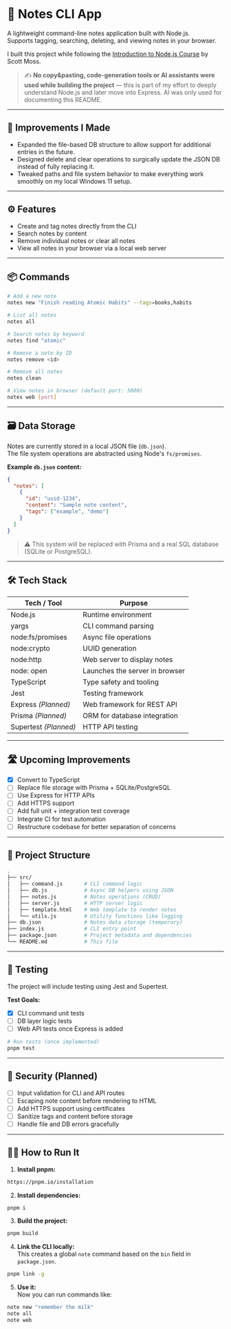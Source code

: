 # 📝 Notes CLI App

A lightweight command-line notes application built with Node.js.  
Supports tagging, searching, deleting, and viewing notes in your browser.

I built this project while following the [Introduction to Node.js Course](https://frontendmasters.com/courses/node-js-v3) by Scott Moss.

> ✍️ **No copy&pasting, code-generation tools or AI assistants were used while building the project** — this is part of my effort to deeply understand Node.js and later move into Express. AI was only used for documenting this README.

---

## 🔧 Improvements I Made

- Expanded the file-based DB structure to allow support for additional entries in the future.
- Designed delete and clear operations to surgically update the JSON DB instead of fully replacing it.
- Tweaked paths and file system behavior to make everything work smoothly on my local Windows 11 setup.

---

## ⚙️ Features

- Create and tag notes directly from the CLI
- Search notes by content
- Remove individual notes or clear all notes
- View all notes in your browser via a local web server

---

## 📦 Commands

```bash
# Add a new note
notes new "Finish reading Atomic Habits" --tags=books,habits

# List all notes
notes all

# Search notes by keyword
notes find "atomic"

# Remove a note by ID
notes remove <id>

# Remove all notes
notes clean

# View notes in browser (default port: 5000)
notes web [port]
```

---

## 🗃️ Data Storage

Notes are currently stored in a local JSON file (`db.json`).  
The file system operations are abstracted using Node's `fs/promises`.

**Example `db.json` content:**

```json
{
  "notes": [
    {
      "id": "uuid-1234",
      "content": "Sample note content",
      "tags": ["example", "demo"]
    }
  ]
}
```

> ⚠️ This system will be replaced with Prisma and a real SQL database (SQLite or PostgreSQL).

---

## 🛠️ Tech Stack

| Tech / Tool           | Purpose                        |
| --------------------- | ------------------------------ |
| Node.js               | Runtime environment            |
| yargs                 | CLI command parsing            |
| node:fs/promises      | Async file operations          |
| node:crypto           | UUID generation                |
| node:http             | Web server to display notes    |
| node: open            | Launches the server in browser |
| TypeScript            | Type safety and tooling        |
| Jest                  | Testing framework              |
| Express _(Planned)_   | Web framework for REST API     |
| Prisma _(Planned)_    | ORM for database integration   |
| Supertest _(Planned)_ | HTTP API testing               |

---

## 🛣️ Upcoming Improvements

- [x] Convert to TypeScript
- [ ] Replace file storage with Prisma + SQLite/PostgreSQL
- [ ] Use Express for HTTP APIs
- [ ] Add HTTPS support
- [ ] Add full unit + integration test coverage
- [ ] Integrate CI for test automation
- [ ] Restructure codebase for better separation of concerns

---

## 📂 Project Structure

```bash
.
├── src/
│   ├── command.js       # CLI command logic
│   ├── db.js            # Async DB helpers using JSON
│   ├── notes.js         # Notes operations (CRUD)
│   ├── server.js        # HTTP server logic
│   ├── template.html    # Web template to render notes
│   └── utils.js         # Utility functions like logging
├── db.json              # Notes data storage (temporary)
├── index.js             # CLI entry point
├── package.json         # Project metadata and dependencies
└── README.md            # This file
```

---

## 🧪 Testing

The project will include testing using Jest and Supertest.

**Test Goals:**

- [x] CLI command unit tests
- [ ] DB layer logic tests
- [ ] Web API tests once Express is added

```bash
# Run tests (once implemented)
pnpm test
```

---

## 🔐 Security (Planned)

- [ ] Input validation for CLI and API routes
- [ ] Escaping note content before rendering to HTML
- [ ] Add HTTPS support using certificates
- [ ] Sanitize tags and content before storage
- [ ] Handle file and DB errors gracefully

---

## 🏃‍♂️ How to Run It

1. **Install pnpm:**

```bash
https://pnpm.io/installation
```


2. **Install dependencies:**

```bash
pnpm i
```


3. **Build the project:**

```bash
pnpm build
```

4. **Link the CLI locally:**  
   This creates a global `note` command based on the `bin` field in `package.json`.

```bash
pnpm link -g
```

5. **Use it:**  
   Now you can run commands like:

```bash
note new "remember the milk"
note all
note web
```

